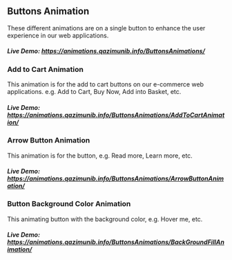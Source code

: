 ## Buttons Animation
These different animations are on a single button to enhance the user experience in our web applications.
##### Live Demo: https://animations.qazimunib.info/ButtonsAnimations/

### Add to Cart Animation
This animation is for the add to cart buttons on our e-commerce web applications. e.g. Add to Cart, Buy Now, Add into Basket, etc.
##### Live Demo: https://animations.qazimunib.info/ButtonsAnimations/AddToCartAnimation/

### Arrow Button Animation
This animation is for the button, e.g. Read more, Learn more, etc.
##### Live Demo: https://animations.qazimunib.info/ButtonsAnimations/ArrowButtonAnimation/

### Button Background Color Animation
This animating button with the background color, e.g. Hover me, etc.
##### Live Demo: https://animations.qazimunib.info/ButtonsAnimations/BackGroundFillAnimation/
